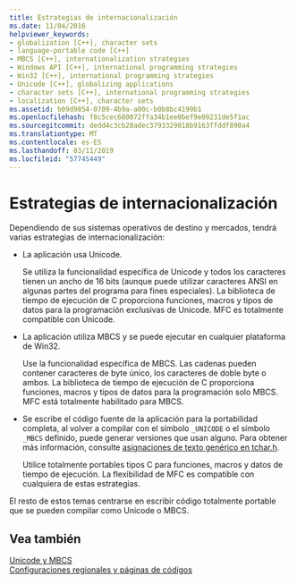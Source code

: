 ```yaml
---
title: Estrategias de internacionalización
ms.date: 11/04/2016
helpviewer_keywords:
- globalization [C++], character sets
- language-portable code [C++]
- MBCS [C++], internationalization strategies
- Windows API [C++], international programming strategies
- Win32 [C++], international programming strategies
- Unicode [C++], globalizing applications
- character sets [C++], international programming strategies
- localization [C++], character sets
ms.assetid: b09d9854-0709-4b9a-a00c-b0b8bc4199b1
ms.openlocfilehash: f8c5cec680072ffa34b1ee0bef9e09231de5f1ac
ms.sourcegitcommit: dedd4c3cb28adec3793329018b9163ffddf890a4
ms.translationtype: MT
ms.contentlocale: es-ES
ms.lasthandoff: 03/11/2019
ms.locfileid: "57745449"
---
```

# <a name="internationalization-strategies"></a>Estrategias de internacionalización

Dependiendo de sus sistemas operativos de destino y mercados, tendrá varias estrategias de internacionalización:

- La aplicación usa Unicode.

   Se utiliza la funcionalidad específica de Unicode y todos los caracteres tienen un ancho de 16 bits (aunque puede utilizar caracteres ANSI en algunas partes del programa para fines especiales). La biblioteca de tiempo de ejecución de C proporciona funciones, macros y tipos de datos para la programación exclusivas de Unicode. MFC es totalmente compatible con Unicode.

- La aplicación utiliza MBCS y se puede ejecutar en cualquier plataforma de Win32.

   Use la funcionalidad específica de MBCS. Las cadenas pueden contener caracteres de byte único, los caracteres de doble byte o ambos. La biblioteca de tiempo de ejecución de C proporciona funciones, macros y tipos de datos para la programación solo MBCS. MFC está totalmente habilitado para MBCS.

- Se escribe el código fuente de la aplicación para la portabilidad completa, al volver a compilar con el símbolo `_UNICODE` o el símbolo `_MBCS` definido, puede generar versiones que usan alguno. Para obtener más información, consulte [asignaciones de texto genérico en tchar.h](../text/generic-text-mappings-in-tchar-h.md).

   Utilice totalmente portables tipos C para funciones, macros y datos de tiempo de ejecución. La flexibilidad de MFC es compatible con cualquiera de estas estrategias.

El resto de estos temas centrarse en escribir código totalmente portable que se pueden compilar como Unicode o MBCS.

## <a name="see-also"></a>Vea también

[Unicode y MBCS](../text/unicode-and-mbcs.md)<br/>
[Configuraciones regionales y páginas de códigos](../text/locales-and-code-pages.md)
